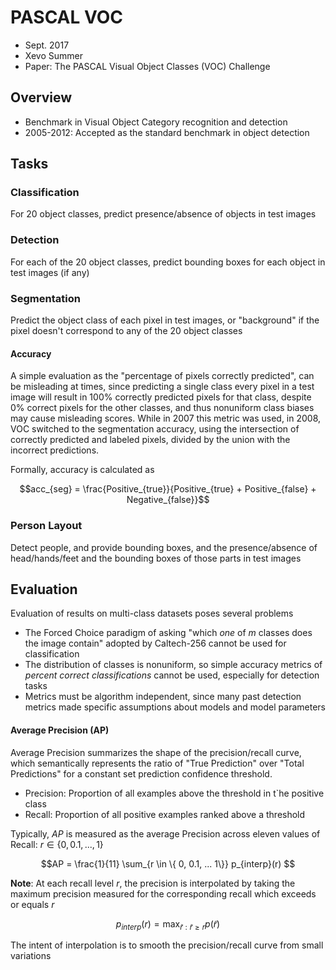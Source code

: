 # PASCAL VOC

- Sept. 2017
- Xevo Summer
- Paper: The PASCAL Visual Object Classes (VOC) Challenge

## Overview

- Benchmark in Visual Object Category recognition and detection
- 2005-2012: Accepted as the standard benchmark in object detection

## Tasks

### Classification

For 20 object classes, predict presence/absence of objects in test images

### Detection

For each of the 20 object classes, predict bounding boxes for each object in test images (if any)

### Segmentation
Predict the object class of each pixel in test images, or "background" if the pixel doesn't correspond to any of the 20 object classes

#### Accuracy

A simple evaluation as the "percentage of pixels correctly predicted", can be misleading at times, since predicting a single class every pixel in a test image will result in 100% correctly predicted pixels for that class, despite 0% correct pixels for the other classes, and thus nonuniform class biases may cause misleading scores. While in 2007 this metric was used, in 2008, VOC switched to the segmentation accuracy, using the intersection of correctly predicted and labeled pixels, divided by the union with the incorrect predictions.

Formally, accuracy is calculated as

 $$acc_{seg} = \frac{Positive_{true}}{Positive_{true} + Positive_{false} + Negative_{false}}$$

### Person Layout

Detect people, and provide bounding boxes, and the presence/absence of head/hands/feet and the bounding boxes of those parts in test images

## Evaluation
Evaluation of results on multi-class datasets poses several problems

- The Forced Choice paradigm of asking "which *one* of $m$ classes does the image contain" adopted by Caltech-256 cannot be used for classification
- The distribution of classes is nonuniform, so simple accuracy metrics of *percent correct classifications* cannot be used, especially for detection tasks
- Metrics must be algorithm independent, since many past detection metrics made specific assumptions about models and model parameters

#### Average Precision (AP)

Average Precision summarizes the shape of the precision/recall curve, which semantically represents the ratio of "True Prediction" over "Total Predictions" for a constant set prediction confidence threshold. 

- Precision: Proportion of all examples above the threshold in t`he positive class
- Recall: Proportion of all positive examples ranked above a threshold

Typically, $AP$ is measured as the average Precision across eleven values of Recall: $r  \in \{0, 0.1, ..., 1 \}$

$$AP = \frac{1}{11} \sum_{r \in \{ 0, 0.1, ... 1\}} p_{interp}(r) $$

**Note**: At each recall level $r$, the precision is interpolated by taking the maximum precision measured for the corresponding recall which exceeds or equals $r$

 $$p_{interp}(r) = \max_{\tilde{r}: \tilde{r} \geq r} p(\tilde{r})$$

The intent of interpolation is to smooth the precision/recall curve from small variations 
